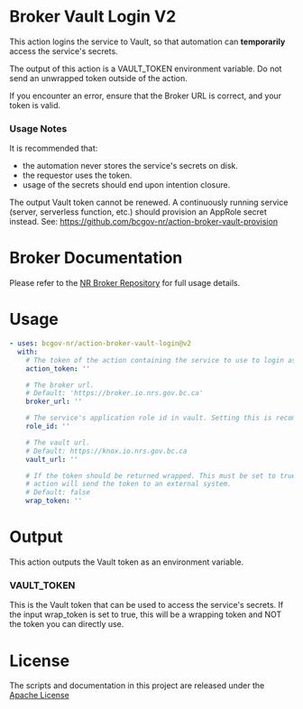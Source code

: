 # Broker Vault Login V2

This action logins the service to Vault, so that automation can **temporarily** access the service's secrets.

The output of this action is a VAULT_TOKEN environment variable. Do not send an unwrapped token outside of the action.

If you encounter an error, ensure that the Broker URL is correct, and your token is valid.

### Usage Notes

It is recommended that:
* the automation never stores the service's secrets on disk.
* the requestor uses the token.
* usage of the secrets should end upon intention closure.

The output Vault token cannot be renewed. A continuously running service (server, serverless function, etc.) should provision an AppRole secret instead. See: https://github.com/bcgov-nr/action-broker-vault-provision

# Broker Documentation

Please refer to the [NR Broker Repository](https://github.com/bcgov-nr/nr-broker) for full usage details.

# Usage

<!-- start usage -->
```yaml
- uses: bcgov-nr/action-broker-vault-login@v2
  with:
    # The token of the action containing the service to use to login as
    action_token: ''

    # The broker url.
    # Default: 'https://broker.io.nrs.gov.bc.ca'
    broker_url: ''

    # The service's application role id in vault. Setting this is recommended to avoid environment mismatch.
    role_id: ''

    # The vault url.
    # Default: https://knox.io.nrs.gov.bc.ca
    vault_url: ''

    # If the token should be returned wrapped. This must be set to true if the
    # action will send the token to an external system.
    # Default: false
    wrap_token: ''
```
<!-- end usage -->

# Output

This action outputs the Vault token as an environment variable.

### VAULT_TOKEN

This is the Vault token that can be used to access the service's secrets. If the input wrap_token is set to true, this will be a wrapping token and NOT the token you can directly use.

# License

The scripts and documentation in this project are released under the [Apache License](LICENSE)

